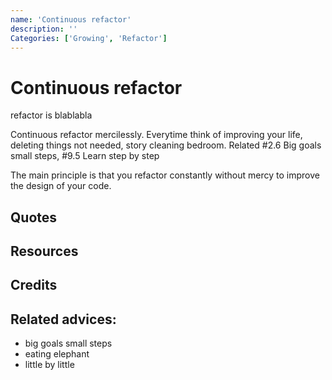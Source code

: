 ```yaml
---
name: 'Continuous refactor'
description: ''
Categories: ['Growing', 'Refactor']
---
```

# Continuous refactor

refactor is blablabla

Continuous refactor mercilessly. Everytime think of improving  your life, deleting things not needed, story cleaning bedroom. Related #2.6 Big goals small steps, #9.5 Learn step by step

The main principle is that you refactor constantly without mercy to improve the design of your code.

## Quotes

## Resources

## Credits

## Related advices:

- big goals small steps
- eating elephant
- little by little

